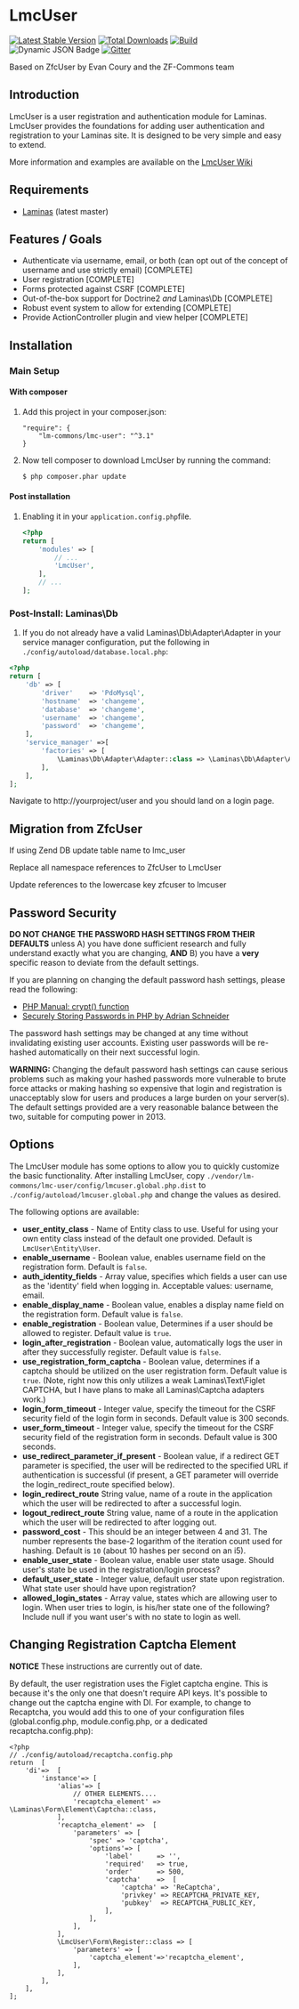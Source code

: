 LmcUser
=======
[![Latest Stable Version](http://poser.pugx.org/lm-commons/lmc-user/v)](https://packagist.org/packages/lm-commons/lmc-user) 
[![Total Downloads](http://poser.pugx.org/lm-commons/lmc-user/downloads)](https://packagist.org/packages/lm-commons/lmc-user) 
[![Build](https://github.com/visto9259/LmcUser/actions/workflows/build_test.yml/badge.svg)](https://github.com/visto9259/LmcUser/actions/workflows/build_test.yml)
![Dynamic JSON Badge](https://img.shields.io/badge/dynamic/json?url=https%3A%2F%2Fapi.github.com%2Frepos%2Flm-commons%2Flmcrbacmvc%2Fproperties%2Fvalues&query=%24%5B%3A1%5D.value&label=Maintenance%20Status)
[![Gitter](https://badges.gitter.im/LM-Commons/community.svg)](https://gitter.im/LM-Commons/community?utm_source=badge&utm_medium=badge&utm_campaign=pr-badge)

Based on ZfcUser by Evan Coury and the ZF-Commons team

Introduction
------------

LmcUser is a user registration and authentication module for Laminas.
LmcUser provides the foundations for adding
user authentication and registration to your Laminas site. It is designed to be very
simple and easy to extend.

More information and examples are available on the [LmcUser Wiki](https://github.com/LM-Commons/LmcUser/wiki)


Requirements
------------

* [Laminas](https://github.com/laminas/) (latest master)

Features / Goals
----------------

* Authenticate via username, email, or both (can opt out of the concept of
  username and use strictly email) [COMPLETE]
* User registration [COMPLETE]
* Forms protected against CSRF [COMPLETE]
* Out-of-the-box support for Doctrine2 _and_ Laminas\Db [COMPLETE]
* Robust event system to allow for extending [COMPLETE]
* Provide ActionController plugin and view helper [COMPLETE]

Installation
------------

### Main Setup


#### With composer

1. Add this project in your composer.json:

    ```
    "require": {  
        "lm-commons/lmc-user": "^3.1"  
    }  
    ```

2. Now tell composer to download LmcUser by running the command:

    ```bash
    $ php composer.phar update
    ```

#### Post installation

1. Enabling it in your `application.config.php`file.

    ```php
    <?php
    return [
        'modules' => [
            // ...
            'LmcUser',
        ],
        // ...
    ];
    ```


### Post-Install: Laminas\Db

1. If you do not already have a valid Laminas\Db\Adapter\Adapter in your service
   manager configuration, put the following in `./config/autoload/database.local.php`:

```php
<?php
return [
    'db' => [
        'driver'    => 'PdoMysql',
        'hostname'  => 'changeme',
        'database'  => 'changeme',
        'username'  => 'changeme',
        'password'  => 'changeme',
    ],
    'service_manager' =>[
        'factories' => [
            \Laminas\Db\Adapter\Adapter::class => \Laminas\Db\Adapter\AdapterServiceFactory::class,
        ],
    ],
];

```

Navigate to http://yourproject/user and you should land on a login page.

Migration from ZfcUser
----------------------

If using Zend DB update table name to lmc_user

Replace all namespace references to ZfcUser to LmcUser

Update references to the lowercase key zfcuser to lmcuser



Password Security
-----------------

**DO NOT CHANGE THE PASSWORD HASH SETTINGS FROM THEIR DEFAULTS** unless A) you
have done sufficient research and fully understand exactly what you are
changing, **AND** B) you have a **very** specific reason to deviate from the
default settings.

If you are planning on changing the default password hash settings, please read
the following:

- [PHP Manual: crypt() function](http://php.net/manual/en/function.crypt.php)
- [Securely Storing Passwords in PHP by Adrian Schneider](http://www.syndicatetheory.com/labs/securely-storing-passwords-in-php)

The password hash settings may be changed at any time without invalidating existing
user accounts. Existing user passwords will be re-hashed automatically on their next
successful login.

**WARNING:** Changing the default password hash settings can cause serious
problems such as making your hashed passwords more vulnerable to brute force
attacks or making hashing so expensive that login and registration is
unacceptably slow for users and produces a large burden on your server(s). The
default settings provided are a very reasonable balance between the two,
suitable for computing power in 2013.

Options
-------

The  LmcUser module has some options to allow you to quickly customize the basic
functionality. After installing LmcUser, copy
`./vendor/lm-commons/lmc-user/config/lmcuser.global.php.dist` to
`./config/autoload/lmcuser.global.php` and change the values as desired.

The following options are available:

- **user_entity_class** - Name of Entity class to use. Useful for using your own
  entity class instead of the default one provided. Default is
  `LmcUser\Entity\User`.
- **enable_username** - Boolean value, enables username field on the
  registration form. Default is `false`.
- **auth_identity_fields** - Array value, specifies which fields a user can
  use as the 'identity' field when logging in.  Acceptable values: username, email.
- **enable_display_name** - Boolean value, enables a display name field on the
  registration form. Default value is `false`.
- **enable_registration** - Boolean value, Determines if a user should be
  allowed to register. Default value is `true`.
- **login_after_registration** - Boolean value, automatically logs the user in
  after they successfully register. Default value is `false`.
- **use_registration_form_captcha** - Boolean value, determines if a captcha should
  be utilized on the user registration form. Default value is `true`. (Note,
  right now this only utilizes a weak Laminas\Text\Figlet CAPTCHA, but I have plans
  to make all Laminas\Captcha adapters work.)
- **login_form_timeout** - Integer value, specify the timeout for the CSRF security
  field of the login form in seconds. Default value is 300 seconds.
- **user_form_timeout** - Integer value, specify the timeout for the CSRF security
  field of the registration form in seconds. Default value is 300 seconds.
- **use_redirect_parameter_if_present** - Boolean value, if a redirect GET
  parameter is specified, the user will be redirected to the specified URL if
  authentication is successful (if present, a GET parameter will override the
  login_redirect_route specified below).
- **login_redirect_route** String value, name of a route in the application
  which the user will be redirected to after a successful login.
- **logout_redirect_route** String value, name of a route in the application which
  the user will be redirected to after logging out.
- **password_cost** - This should be an integer between 4 and 31. The number
  represents the base-2 logarithm of the iteration count used for hashing.
  Default is `10` (about 10 hashes per second on an i5).
- **enable_user_state** - Boolean value, enable user state usage. Should user's
  state be used in the registration/login process?
- **default_user_state** - Integer value, default user state upon registration.
  What state user should have upon registration?
- **allowed_login_states** - Array value, states which are allowing user to login.
  When user tries to login, is his/her state one of the following? Include null if
  you want user's with no state to login as well.

Changing Registration Captcha Element
-------------------------------------

**NOTICE** These instructions are currently out of date.

By default, the user registration uses the Figlet captcha engine.  This is
because it's the only one that doesn't require API keys.  It's possible to change
out the captcha engine with DI.  For example, to change to Recaptcha, you would
add this to one of your configuration files (global.config.php,
module.config.php, or a dedicated recaptcha.config.php):

    <?php
    // ./config/autoload/recaptcha.config.php
    return  [
        'di'=>  [
            'instance'=> [
                'alias'=> [
                    // OTHER ELEMENTS....
                    'recaptcha_element' => \Laminas\Form\Element\Captcha::class,
                ],
                'recaptcha_element' =>  [
                    'parameters' => [
                        'spec' => 'captcha',
                        'options'=> [
                            'label'      => '',
                            'required'   => true,
                            'order'      => 500,
                            'captcha'    =>  [
                                'captcha' => 'ReCaptcha',
                                'privkey' => RECAPTCHA_PRIVATE_KEY,
                                'pubkey'  => RECAPTCHA_PUBLIC_KEY,
                            ],
                        ],
                    ],
                ],
                \LmcUser\Form\Register::class => [
                    'parameters' => [
                        'captcha_element'=>'recaptcha_element',
                    ],
                ],
            ],
        ],
    ];
